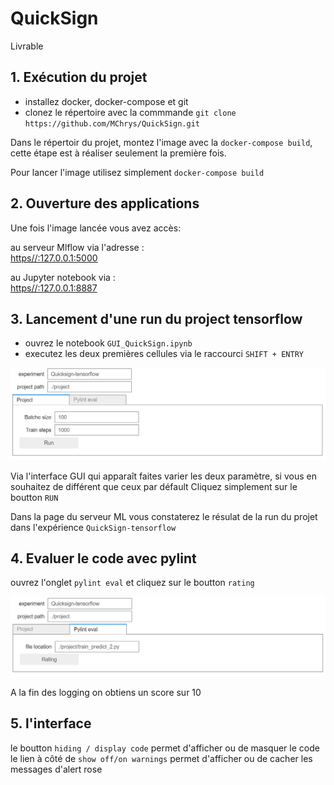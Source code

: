 # QuickSign
Livrable



## 1. Exécution du projet
  
  - installez docker, docker-compose et git
  - clonez le répertoire avec la commmande `git clone https://github.com/MChrys/QuickSign.git`
  
Dans le répertoir du projet, montez l'image avec la `docker-compose build`, cette étape est à réaliser seulement la première fois.

Pour lancer l'image utilisez simplement `docker-compose build`

## 2. Ouverture des applications 

Une fois l'image lancée vous avez accès:

au serveur Mlflow via l'adresse : <br>
  [https//:127.0.0.1:5000](https//:127.0.0.1:5000)

au Jupyter notebook via : <br>
  [https//:127.0.0.1:8887](https//:127.0.0.1:8887)

## 3. Lancement d'une run du project tensorflow

  - ouvrez le notebook `GUI_QuickSign.ipynb`
  - executez les deux premières cellules via le raccourci `SHIFT + ENTRY`

![run](/img/run_livrable.PNG)

Via l'interface GUI qui apparaît faites varier les deux paramètre, si vous en souhaitez de différent que ceux par défault
Cliquez simplement sur le boutton  `RUN`

Dans la page du serveur ML vous constaterez le résulat de la run du projet dans l'expérience `QuickSign-tensorflow`

## 4. Evaluer le code avec pylint

ouvrez l'onglet `pylint eval` et cliquez sur le boutton `rating`

![run](/img/rating_livrable.PNG)

A la fin des logging on obtiens un score sur 10

## 5. l'interface

le boutton `hiding / display code` permet d'afficher ou de masquer le code
le lien à côté de `show off/on warnings` permet d'afficher ou de cacher les messages d'alert rose
